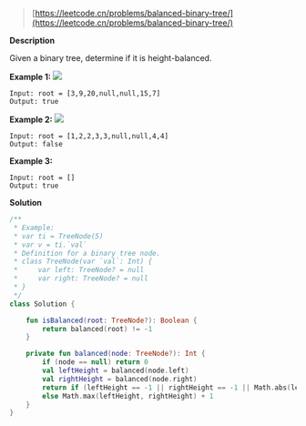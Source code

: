 > [https://leetcode.cn/problems/balanced-binary-tree/](https://leetcode.cn/problems/balanced-binary-tree/)

**Description**

Given a binary tree, determine if it is height-balanced.

**Example 1:**
![](https://assets.leetcode.com/uploads/2020/10/06/balance_1.jpg)
```text
Input: root = [3,9,20,null,null,15,7]
Output: true
```
**Example 2:**
![](https://assets.leetcode.com/uploads/2020/10/06/balance_2.jpg)
```text
Input: root = [1,2,2,3,3,null,null,4,4]
Output: false
```
**Example 3:**
```text
Input: root = []
Output: true
```

**Solution**
```kotlin
/**
 * Example:
 * var ti = TreeNode(5)
 * var v = ti.`val`
 * Definition for a binary tree node.
 * class TreeNode(var `val`: Int) {
 *     var left: TreeNode? = null
 *     var right: TreeNode? = null
 * }
 */
class Solution {

    fun isBalanced(root: TreeNode?): Boolean {
        return balanced(root) != -1
    }

    private fun balanced(node: TreeNode?): Int {
        if (node == null) return 0
        val leftHeight = balanced(node.left)
        val rightHeight = balanced(node.right)
        return if (leftHeight == -1 || rightHeight == -1 || Math.abs(leftHeight - rightHeight) > 1) -1
        else Math.max(leftHeight, rightHeight) + 1
    }
}
```